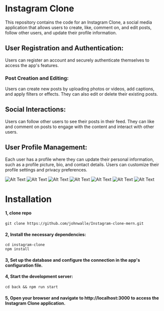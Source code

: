 # Instagram Clone
This repository contains the code for an Instagram Clone, a social media application that allows users to create, like, comment on, and edit posts, follow other users, and update their profile information.

## User Registration and Authentication:
Users can register an account and securely authenticate themselves to access the app's features.

### Post Creation and Editing:
Users can create new posts by uploading photos or videos, add captions, and apply filters or effects. They can also edit or delete their existing posts.

## Social Interactions:
Users can follow other users to see their posts in their feed. They can like and comment on posts to engage with the content and interact with other users.

## User Profile Management:
Each user has a profile where they can update their personal information, such as a profile picture, bio, and contact details. Users can customize their profile settings and privacy preferences.


![Alt Text](https://i.imgur.com/18lPQfZ.png)
![Alt Text](https://i.imgur.com/q3Kipam.png)
![Alt Text](https://i.imgur.com/Mgog4AQ.png)
![Alt Text](https://i.imgur.com/sbGmQlU.png)
![Alt Text](https://i.imgur.com/xGnfBY0.png)
![Alt Text](https://i.imgur.com/qcKluWG.png)
![Alt Text](https://i.imgur.com/GwsFeg3.png)

# Installation

#### 1, clone repo 
```git clone https://github.com/johnwalle/Instagram-clone-mern.git```

#### 2, Install the necessary dependencies:
```cd instagram-clone```    
```npm install```
    

#### 3, Set up the database and configure the connection in the app's configuration file.

#### 4, Start the development server:

``` cd back && npm run start ``` 


#### 5, Open your browser and navigate to http://localhost:3000 to access the Instagram Clone application.


